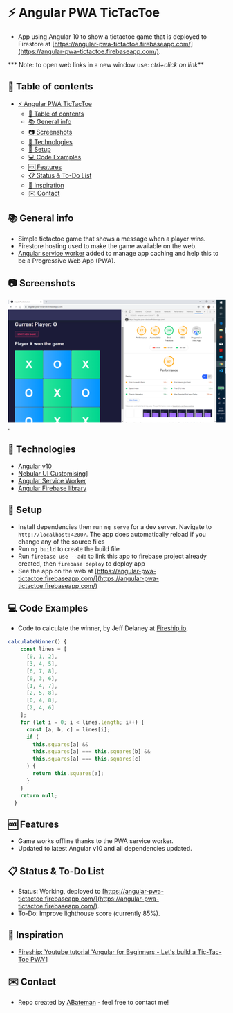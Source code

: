 # :zap: Angular PWA TicTacToe

* App using Angular 10 to show a tictactoe game that is deployed to Firestore at [https://angular-pwa-tictactoe.firebaseapp.com/](https://angular-pwa-tictactoe.firebaseapp.com/).

*** Note: to open web links in a new window use: _ctrl+click on link_**

## :page_facing_up: Table of contents

* [:zap: Angular PWA TicTacToe](#zap-angular-pwa-tictactoe)
  * [:page_facing_up: Table of contents](#page_facing_up-table-of-contents)
  * [:books: General info](#books-general-info)
  * [:camera: Screenshots](#camera-screenshots)
  * [:signal_strength: Technologies](#signal_strength-technologies)
  * [:floppy_disk: Setup](#floppy_disk-setup)
  * [:computer: Code Examples](#computer-code-examples)
  * [:cool: Features](#cool-features)
  * [:clipboard: Status & To-Do List](#clipboard-status--to-do-list)
  * [:clap: Inspiration](#clap-inspiration)
  * [:envelope: Contact](#envelope-contact)

## :books: General info

* Simple tictactoe game that shows a message when a player wins.
* Firestore hosting used to make the game available on the web.
* [Angular service worker](https://angular.io/guide/service-worker-intro) added to manage app caching and help this to be a Progressive Web App (PWA).

## :camera: Screenshots

![Example screenshot](./img/game.png).

## :signal_strength: Technologies

* [Angular v10](https://angular.io/)
* [Nebular UI Customising](https://akveo.github.io/nebular/)]
* [Angular Service Worker](https://github.com/angular/angular)
* [Angular Firebase library](https://www.npmjs.com/package/@angular/fire)

## :floppy_disk: Setup

* Install dependencies then run `ng serve` for a dev server. Navigate to `http://localhost:4200/`. The app does automatically reload if you change any of the source files
* Run `ng build` to create the build file
* Run `firebase use --add` to link this app to firebase project already created, then `firebase deploy` to deploy app
* See the app on the web at [https://angular-pwa-tictactoe.firebaseapp.com/](https://angular-pwa-tictactoe.firebaseapp.com/)

## :computer: Code Examples

* Code to calculate the winner, by Jeff Delaney at [Fireship.io](https://fireship.io/).

```typescript
calculateWinner() {
    const lines = [
      [0, 1, 2],
      [3, 4, 5],
      [6, 7, 8],
      [0, 3, 6],
      [1, 4, 7],
      [2, 5, 8],
      [0, 4, 8],
      [2, 4, 6]
    ];
    for (let i = 0; i < lines.length; i++) {
      const [a, b, c] = lines[i];
      if (
        this.squares[a] &&
        this.squares[a] === this.squares[b] &&
        this.squares[a] === this.squares[c]
      ) {
        return this.squares[a];
      }
    }
    return null;
  }
```

## :cool: Features

* Game works offline thanks to the PWA service worker.
* Updated to latest Angular v10 and all dependencies updated.

## :clipboard: Status & To-Do List

* Status: Working, deployed to [https://angular-pwa-tictactoe.firebaseapp.com/](https://angular-pwa-tictactoe.firebaseapp.com/).
* To-Do: Improve lighthouse score (currently 85%).

## :clap: Inspiration

* [Fireship: Youtube tutorial 'Angular for Beginners - Let's build a Tic-Tac-Toe PWA'](https://www.youtube.com/watch?v=G0bBLvWXBvc)]

## :envelope: Contact

* Repo created by [ABateman](https://www.andrewbateman.org) - feel free to contact me!
